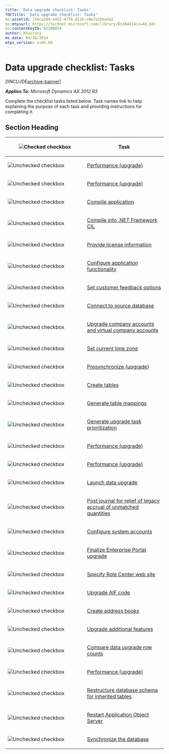 ```yaml
---
title: 'Data upgrade checklist: Tasks'
TOCTitle: 'Data upgrade checklist: Tasks'
ms:assetid: 734ca204-a452-4f76-8126-c0e7e2bba3a2
ms:mtpsurl: https://technet.microsoft.com/library/Dn364414(v=AX.60)
ms:contentKeyID: 62200024
author: Khairunj
ms.date: 04/18/2014
mtps_version: v=AX.60
---
```


# Data upgrade checklist: Tasks 


[!INCLUDE[archive-banner](includes/archive-banner.md)]


_**Applies To:** Microsoft Dynamics AX 2012 R3_

Complete the checklist tasks listed below. Task names link to help explaining the purpose of each task and providing instructions for completing it.

## Section Heading

<table>
<colgroup>
<col style="width: 50%" />
<col style="width: 50%" />
</colgroup>
<thead>
<tr class="header">
<th><p><img src="images/Dn198674.Upgrade_checkbox_checked(AX.60).png" title="Checked checkbox" alt="Checked checkbox" /></p></th>
<th><p>Task</p></th>
</tr>
</thead>
<tbody>
<tr class="odd">
<td><p><img src="images/Dn198674.Upgrade_checkbox_cleared(AX.60).png" title="Unchecked checkbox" alt="Unchecked checkbox" /></p></td>
<td><p><a href="https://technet.microsoft.com/library/jj687481(v=ax.60)">Performance (upgrade)</a></p></td>
</tr>
<tr class="even">
<td><p><img src="images/Dn198674.Upgrade_checkbox_cleared(AX.60).png" title="Unchecked checkbox" alt="Unchecked checkbox" /></p></td>
<td><p><a href="https://technet.microsoft.com/library/jj687481(v=ax.60)">Performance (upgrade)</a></p></td>
</tr>
<tr class="odd">
<td><p><img src="images/Dn198674.Upgrade_checkbox_cleared(AX.60).png" title="Unchecked checkbox" alt="Unchecked checkbox" /></p></td>
<td><p><a href="compile-application.md">Compile application</a></p></td>
</tr>
<tr class="even">
<td><p><img src="images/Dn198674.Upgrade_checkbox_cleared(AX.60).png" title="Unchecked checkbox" alt="Unchecked checkbox" /></p></td>
<td><p><a href="compile-into-net-framework-cil.md">Compile into .NET Framework CIL</a></p></td>
</tr>
<tr class="odd">
<td><p><img src="images/Dn198674.Upgrade_checkbox_cleared(AX.60).png" title="Unchecked checkbox" alt="Unchecked checkbox" /></p></td>
<td><p><a href="provide-license-information.md">Provide license information</a></p></td>
</tr>
<tr class="even">
<td><p><img src="images/Dn198674.Upgrade_checkbox_cleared(AX.60).png" title="Unchecked checkbox" alt="Unchecked checkbox" /></p></td>
<td><p><a href="configure-application-functionality.md">Configure application functionality</a></p></td>
</tr>
<tr class="odd">
<td><p><img src="images/Dn198674.Upgrade_checkbox_cleared(AX.60).png" title="Unchecked checkbox" alt="Unchecked checkbox" /></p></td>
<td><p><a href="set-customer-feedback-options.md">Set customer feedback options</a></p></td>
</tr>
<tr class="even">
<td><p><img src="images/Dn198674.Upgrade_checkbox_cleared(AX.60).png" title="Unchecked checkbox" alt="Unchecked checkbox" /></p></td>
<td><p><a href="connect-to-source-database.md">Connect to source database</a></p></td>
</tr>
<tr class="odd">
<td><p><img src="images/Dn198674.Upgrade_checkbox_cleared(AX.60).png" title="Unchecked checkbox" alt="Unchecked checkbox" /></p></td>
<td><p><a href="upgrade-company-accounts-and-virtual-company-accounts.md">Upgrade company accounts and virtual company accounts</a></p></td>
</tr>
<tr class="even">
<td><p><img src="images/Dn198674.Upgrade_checkbox_cleared(AX.60).png" title="Unchecked checkbox" alt="Unchecked checkbox" /></p></td>
<td><p><a href="set-current-time-zone.md">Set current time zone</a></p></td>
</tr>
<tr class="odd">
<td><p><img src="images/Dn198674.Upgrade_checkbox_cleared(AX.60).png" title="Unchecked checkbox" alt="Unchecked checkbox" /></p></td>
<td><p><a href="presynchronize-upgrade.md">Presynchronize (upgrade)</a></p></td>
</tr>
<tr class="even">
<td><p><img src="images/Dn198674.Upgrade_checkbox_cleared(AX.60).png" title="Unchecked checkbox" alt="Unchecked checkbox" /></p></td>
<td><p><a href="create-tables.md">Create tables</a></p></td>
</tr>
<tr class="odd">
<td><p><img src="images/Dn198674.Upgrade_checkbox_cleared(AX.60).png" title="Unchecked checkbox" alt="Unchecked checkbox" /></p></td>
<td><p><a href="generate-table-mappings.md">Generate table mappings</a></p></td>
</tr>
<tr class="even">
<td><p><img src="images/Dn198674.Upgrade_checkbox_cleared(AX.60).png" title="Unchecked checkbox" alt="Unchecked checkbox" /></p></td>
<td><p><a href="generate-upgrade-task-prioritization.md">Generate upgrade task prioritization</a></p></td>
</tr>
<tr class="odd">
<td><p><img src="images/Dn198674.Upgrade_checkbox_cleared(AX.60).png" title="Unchecked checkbox" alt="Unchecked checkbox" /></p></td>
<td><p><a href="https://technet.microsoft.com/library/jj687481(v=ax.60)">Performance (upgrade)</a></p></td>
</tr>
<tr class="even">
<td><p><img src="images/Dn198674.Upgrade_checkbox_cleared(AX.60).png" title="Unchecked checkbox" alt="Unchecked checkbox" /></p></td>
<td><p><a href="https://technet.microsoft.com/library/jj687481(v=ax.60)">Performance (upgrade)</a></p></td>
</tr>
<tr class="odd">
<td><p><img src="images/Dn198674.Upgrade_checkbox_cleared(AX.60).png" title="Unchecked checkbox" alt="Unchecked checkbox" /></p></td>
<td><p><a href="launch-data-upgrade.md">Launch data upgrade</a></p></td>
</tr>
<tr class="even">
<td><p><img src="images/Dn198674.Upgrade_checkbox_cleared(AX.60).png" title="Unchecked checkbox" alt="Unchecked checkbox" /></p></td>
<td><p><a href="post-journal-for-relief-of-legacy-accrual-of-unmatched-quantities.md">Post journal for relief of legacy accrual of unmatched quantities</a></p></td>
</tr>
<tr class="odd">
<td><p><img src="images/Dn198674.Upgrade_checkbox_cleared(AX.60).png" title="Unchecked checkbox" alt="Unchecked checkbox" /></p></td>
<td><p><a href="configure-system-accounts.md">Configure system accounts</a></p></td>
</tr>
<tr class="even">
<td><p><img src="images/Dn198674.Upgrade_checkbox_cleared(AX.60).png" title="Unchecked checkbox" alt="Unchecked checkbox" /></p></td>
<td><p><a href="finalize-enterprise-portal-upgrade.md">Finalize Enterprise Portal upgrade</a></p></td>
</tr>
<tr class="odd">
<td><p><img src="images/Dn198674.Upgrade_checkbox_cleared(AX.60).png" title="Unchecked checkbox" alt="Unchecked checkbox" /></p></td>
<td><p><a href="specify-role-center-web-site.md">Specify Role Center web site</a></p></td>
</tr>
<tr class="even">
<td><p><img src="images/Dn198674.Upgrade_checkbox_cleared(AX.60).png" title="Unchecked checkbox" alt="Unchecked checkbox" /></p></td>
<td><p><a href="upgrade-aif-code.md">Upgrade AIF code</a></p></td>
</tr>
<tr class="odd">
<td><p><img src="images/Dn198674.Upgrade_checkbox_cleared(AX.60).png" title="Unchecked checkbox" alt="Unchecked checkbox" /></p></td>
<td><p><a href="create-address-books.md">Create address books</a></p></td>
</tr>
<tr class="even">
<td><p><img src="images/Dn198674.Upgrade_checkbox_cleared(AX.60).png" title="Unchecked checkbox" alt="Unchecked checkbox" /></p></td>
<td><p><a href="upgrade-additional-features.md">Upgrade additional features</a></p></td>
</tr>
<tr class="odd">
<td><p><img src="images/Dn198674.Upgrade_checkbox_cleared(AX.60).png" title="Unchecked checkbox" alt="Unchecked checkbox" /></p></td>
<td><p><a href="compare-data-upgrade-row-counts.md">Compare data upgrade row counts</a></p></td>
</tr>
<tr class="even">
<td><p><img src="images/Dn198674.Upgrade_checkbox_cleared(AX.60).png" title="Unchecked checkbox" alt="Unchecked checkbox" /></p></td>
<td><p><a href="https://technet.microsoft.com/library/jj687481(v=ax.60)">Performance (upgrade)</a></p></td>
</tr>
<tr class="odd">
<td><p><img src="images/Dn198674.Upgrade_checkbox_cleared(AX.60).png" title="Unchecked checkbox" alt="Unchecked checkbox" /></p></td>
<td><p><a href="restructure-database-schema-for-inherited-tables.md">Restructure database schema for inherited tables</a></p></td>
</tr>
<tr class="even">
<td><p><img src="images/Dn198674.Upgrade_checkbox_cleared(AX.60).png" title="Unchecked checkbox" alt="Unchecked checkbox" /></p></td>
<td><p><a href="restart-application-object-server.md">Restart Application Object Server</a></p></td>
</tr>
<tr class="odd">
<td><p><img src="images/Dn198674.Upgrade_checkbox_cleared(AX.60).png" title="Unchecked checkbox" alt="Unchecked checkbox" /></p></td>
<td><p><a href="synchronize-the-database.md">Synchronize the database</a></p></td>
</tr>
</tbody>
</table>

  


